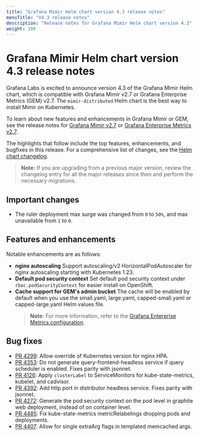 ```yaml
---
title: "Grafana Mimir Helm chart version 4.3 release notes"
menuTitle: "V4.3 release notes"
description: "Release notes for Grafana Mimir Helm chart version 4.3"
weight: 300
---
```


# Grafana Mimir Helm chart version 4.3 release notes

Grafana Labs is excited to announce version 4.3 of the Grafana Mimir Helm chart, which is compatible with Grafana Mimir v2.7 or Grafana Enterprise Metrics (GEM) v2.7. The `mimir-distributed` Helm chart is the best way to install Mimir on Kubernetes.

To learn about new features and enhancements in Grafana Mimir or GEM, see the release notes for [Grafana Mimir v2.7](/docs/mimir/v2.7.x/release-notes/v2.7/) or [Grafana Enterprise Metrics v2.7](/docs/enterprise-metrics/v2.7.x/release-notes/v2-7/).

The highlights that follow include the top features, enhancements, and bugfixes in this release. For a comprehensive list of changes, see the [Helm chart changelog](https://github.com/grafana/mimir/tree/main/operations/helm/charts/mimir-distributed/CHANGELOG.md).
> **Note:** If you are upgrading from a previous major version, review the changelog entry for all the major releases since then and perform the necessary migrations.

## Important changes

- The ruler deployment max surge was changed from `0` to `50%`, and max unavailable from `1` to `0`.

## Features and enhancements

Notable enhancements are as follows:

- **nginx autoscaling**
  Support autoscaling/v2 HorizontalPodAutoscaler for nginx autoscaling starting with Kubernetes 1.23.
- **Default pod security context**
  Set default pod security context under `rbac.podSecurityContext` for easier install on OpenShift.
- **Cache support for GEM's admin bucket**
  The cache will be enabled by default when you use the small.yaml, large.yaml, capped-small.yaml 
  or capped-large.yaml Helm values file.
  > **Note:** For more information, refer to the [Grafana Enterprise Metrics configuration](/docs/enterprise-metrics/v2.7.x/config/).

## Bug fixes

* [PR 4299](https://github.com/grafana/mimir/pull/4299): Allow override of Kubernetes version for nginx HPA.
* [PR 4353](https://github.com/grafana/mimir/pull/4353): Do not generate query-frontend-headless service if query scheduler is enabled. Fixes parity with jsonnet.
* [PR 4126](https://github.com/grafana/mimir/pull/4126): Apply `clusterLabel` to ServiceMonitors for kube-state-metrics, kubelet, and cadvisor.
* [PR 4392](https://github.com/grafana/mimir/pull/4392): Add http port in distributor headless service. Fixes parity with jsonnet.
* [PR 4272](https://github.com/grafana/mimir/pull/4272): Generate the pod security context on the pod level in graphite web deployment, instead of on container level.
* [PR 4485](https://github.com/grafana/mimir/pull/4485): Fix kube-state-metrics metricRelabelings dropping pods and deployments.
* [PR 4407](https://github.com/grafana/mimir/pull/4485): Allow for single extraArg flags in templated memcached args.
